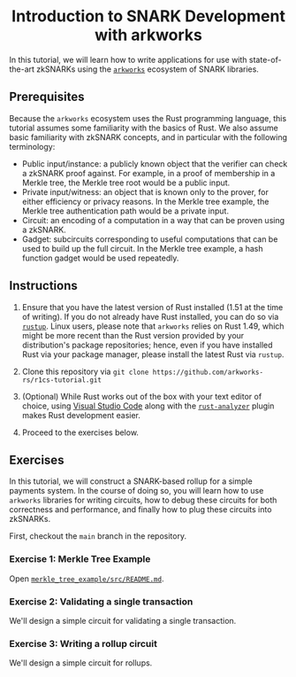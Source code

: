 <h1 align="center">Introduction to SNARK Development with arkworks</h1>

In this tutorial, we will learn how to write applications for use with state-of-the-art zkSNARKs using the [`arkworks`](https://arkworks.rs) ecosystem of SNARK libraries.

## Prerequisites

Because the `arkworks` ecosystem uses the Rust programming language, this tutorial assumes some familiarity with the basics of Rust. We also assume basic familiarity with zkSNARK concepts, and in particular with the following terminology:

* Public input/instance: a publicly known object that the verifier can check a zkSNARK proof against. For example, in a proof of membership in a Merkle tree, the Merkle tree root would be a public input.
* Private input/witness: an object that is known only to the prover, for either efficiency or privacy reasons. In the Merkle tree example, the Merkle tree authentication path would be a private input.
* Circuit: an encoding of a computation in a way that can be proven using a zkSNARK.
* Gadget: subcircuits corresponding to useful computations that can be used to build up the full circuit. In the Merkle tree example, a hash function gadget would be used repeatedly.

## Instructions

1. Ensure that you have the latest version of Rust installed (1.51 at the time of writing).  If you do not already have Rust installed, you can do so via [`rustup`](https://rustup.rs/). Linux users, please note that `arkworks` relies on Rust 1.49, which might be more recent than the Rust version provided by your distribution's package repositories; hence, even if you have installed Rust via your package manager, please install the latest Rust via `rustup`.

2. Clone this repository via `git clone https://github.com/arkworks-rs/r1cs-tutorial.git`

3. (Optional) While Rust works out of the box with your text editor of choice, using [Visual Studio Code](https://code.visualstudio.com/) along with the [`rust-analyzer`](https://marketplace.visualstudio.com/items?itemName=matklad.rust-analyzer) plugin makes Rust development easier.  

4. Proceed to the exercises below.

## Exercises

In this tutorial, we will construct a SNARK-based rollup for a simple payments system. In the course of doing so, you will learn how to use `arkworks` libraries for writing circuits, how to debug these circuits for both correctness and performance, and finally how to plug these circuits into zkSNARKs.

First, checkout the `main` branch in the repository.

### Exercise 1: Merkle Tree Example
Open [`merkle_tree_example/src/README.md`](./merkle_tree_example/src/README.md).

### Exercise 2: Validating a single transaction

We'll design a simple circuit for validating a single transaction.

### Exercise 3: Writing a rollup circuit

We'll design a simple circuit for rollups.
